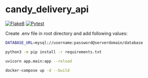 # candy_delivery_api

[![Flake8](https://github.com/zoglam/candy_delivery_api/actions/workflows/flake8.yml/badge.svg?branch=master)](https://github.com/zoglam/candy_delivery_api/actions/workflows/flake8.yml)
[![Pytest](https://github.com/zoglam/candy_delivery_api/actions/workflows/pytest.yml/badge.svg?branch=master)](https://github.com/zoglam/candy_delivery_api/actions/workflows/pytest.yml)

Create .env file in root directory and add following values:

```sh
DATABASE_URL=mysql://username:password@serverdomain/database
```

```sh
python3 -m pip install -r requirements.txt
```

```sh
uvicorn app.main:app --reload
```

```sh
docker-compose up -d --build
```
